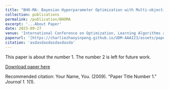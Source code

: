 ```yaml
---
title: "BHO-MA: Bayesian Hyperparameter Optimization with Multi-objective Acquisition"
collection: publications
permalink: /publication/BHOMA
excerpt: '...About Paper'
date: 2023-09-27
venue: 'International Conference on Optimization, Learning Algorithms and Applications'
paperurl: '[https://charliezhaoyinpeng.github.io/UDM-AAAI23/assets/papers/15/CameraReady/Dogan%20-%20A%20Batch%20Bayesian%20Approach%20for%20Bilevel%20Multi-objective%20Decision%20Making%20Under%20Uncertainty.pdf](https://link.springer.com/chapter/10.1007/978-3-031-53025-8_27)'
citation: 'asdasdasdasdasdasda'
---
```

This paper is about the number 1. The number 2 is left for future work.

[Download paper here]([https://charliezhaoyinpeng.github.io/UDM-AAAI23/assets/papers/15/CameraReady/Dogan%20-%20A%20Batch%20Bayesian%20Approach%20for%20Bilevel%20Multi-objective%20Decision%20Making%20Under%20Uncertainty.pdf](https://link.springer.com/chapter/10.1007/978-3-031-53025-8_27))

Recommended citation: Your Name, You. (2009). "Paper Title Number 1." <i>Journal 1</i>. 1(1).
